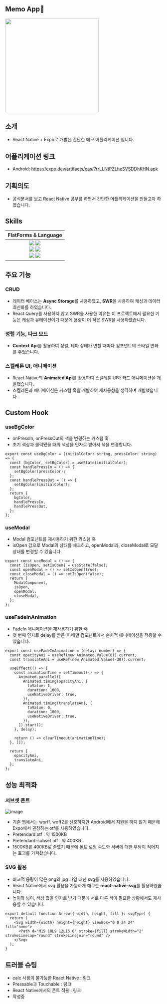 ## Memo App📝
<img src="https://github.com/user-attachments/assets/a59329a6-0c2a-4e7b-80c8-c2efde03802a" width=300 />

## 소개
- React Native + Expo로 개발된 간단한 메모 어플리케이션 입니다.

## 어플리케이션 링크
- Android: https://expo.dev/artifacts/eas/7rrLLNtPZLheSVSDDhKHN.apk

## 기획의도
- 공식문서를 보고 React Native 공부를 하면서 간단한 어플리케이션을 만들고자 하였습니다.

## Skills

| FlatForms & Language |
| :-: |
| <img src="https://img.shields.io/badge/javascript-F7DF1E?style=for-the-badge&logo=javascript&logoColor=white"> <img src="https://img.shields.io/badge/typescript-3178C6?style=for-the-badge&logo=typescript&logoColor=white"><br/><img src="https://img.shields.io/badge/react-61DAFB?style=for-the-badge&logo=react&logoColor=white"> <img src="https://img.shields.io/badge/expo-000020?style=for-the-badge&logo=expo&logoColor=white"><br/><img src="https://img.shields.io/badge/swr-000000?style=for-the-badge&logo=swr&logoColor=white"> <img src="https://img.shields.io/badge/styledcomponents-DB7093?style=for-the-badge&logo=styledcomponents&logoColor=white">
 
## 주요 기능

### CRUD
- 데이터 베이스는 <strong>Async Storage</strong>를 사용하였고, <strong>SWR</strong>을 사용하여 캐싱과 데이터 최신화를 하였습니다.
- React Query를 사용하지 않고 SWR을 사용한 이유는 이 프로젝트에서 필요한 기능은 캐싱과 뮤테이션이기 때문에 용량이 더 적은 SWR을 사용하였습니다.

### 정렬 기능, 다크 모드
- <strong>Context Api</strong>를 활용하여 정렬, 테마 상태가 변할 때마다 컴포넌트의 스타일 변화를 주었습니다.

### 스켈레톤 UI, 애니메이션
- React Native의 <strong>Animated Api</strong>를 활용하여 스켈레톤 UI와 카드 애니메이션을 개발했습니다.
- 스켈레톤과 애니메이션은 커스텀 훅을 개발하여 재사용성을 생각하며 개발했습니다.

## Custom Hook

### useBgColor
- onPressIn, onPressOut의 색을 변경하는 커스텀 훅
- 초기 색상과 클릭됐을 때의 색상을 인자로 받아서 색을 변경합니다.
```
export const useBgColor = (initialColor: string, pressColor: string) => {
  const [bgColor, setBgColor] = useState(initialColor);
  const handlePressIn = () => {
    setBgColor(pressColor);
  };
  const handlePressOut = () => {
    setBgColor(initialColor);
  };
  return {
    bgColor,
    handlePressIn,
    handlePressOut,
  };
};
```

### useModal
- Modal 컴포넌트를 재사용하기 위한 커스텀 훅
- isOpen 값으로 Modal의 상태를 체크하고, openModal과, closeModal로 모달 상태를 변경할 수 있습니다.
```
export const useModal = () => {
  const [isOpen, setIsOpen] = useState(false);
  const openModal = () => setIsOpen(true);
  const closeModal = () => setIsOpen(false);
  return {
    ModalComponent,
    isOpen,
    openModal,
    closeModal,
  };
};
```

### useFadeInAnimation
- FadeIn 애니메이션을 재사용하기 위한 훅
- 첫 번째 인자로 delay를 받은 후 배열 컴포넌트에서 순차적 애니메이션을 적용할 수 있습니다.
```
export const useFadeInAnimation = (delay: number) => {
  const opacityAni = useRef(new Animated.Value(0)).current;
  const translateAni = useRef(new Animated.Value(-30)).current;

  useEffect(() => {
    const animationTime = setTimeout(() => {
      Animated.parallel([
        Animated.timing(opacityAni, {
          toValue: 1,
          duration: 1000,
          useNativeDriver: true,
        }),
        Animated.timing(translateAni, {
          toValue: 0,
          duration: 1000,
          useNativeDriver: true,
        }),
      ]).start();
    }, delay);

    return () => clearTimeout(animationTime);
  }, []);

  return {
    opacityAni,
    translateAni,
  };
};
```

## 성능 최적화

### 서브셋 폰트
![image](https://github.com/user-attachments/assets/1fa010a5-5573-4055-88b5-66708fc56837)
- 기존 웹에서는 worff, woff2를 선호하지만 Android에서 지원을 하지 않기 때문에 Expo에서 권장하는 otf를 사용하였습니다.
- Pretendard.otf : 약 1500KB
- Pretendard-subset.otf : 약 400KB
- 1500KB를 400KB로 줄였기 때문에 폰트 로딩 속도와 서버에 대한 부담이 적어지는 효과를 가져왔습니다.

### SVG 활용
- 비교적 용량이 많은 png와 jpg 파일 대신 svg를 사용하였습니다.
- React Native에서 svg 활용을 가능하게 해주는 <strong>react-native-svg</strong>를 활용하였습니다.
- 높이와 넓이, 색상 값을 인자로 받기 때문에 서로 다른 색이 필요한 상황에서도 재사용할 수 있습니다.
```
export default function Arrow({ width, height, fill }: svgType) {
  return (
    <Svg width={width} height={height} viewBox="0 0 24 24" fill="none">
      <Path d="M15 18L9 12L15 6" stroke={fill} strokeWidth="2" strokeLinecap="round" strokeLinejoin="round" />
    </Svg>
  );
}
```

## 트러블 슈팅
- calc 사용이 불가능한 React Native : 링크
- Pressable과 Touchable : 링크
- React Native에서의 폰트 적용 : 링크
- 작성중
